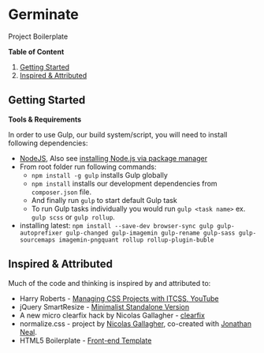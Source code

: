 # Germinate

Project Boilerplate

**Table of Content**

1. [Getting Started](#getting-started)
2. [Inspired & Attributed](#inspired--attributed)

## Getting Started

**Tools & Requirements**

In order to use Gulp, our build system/script, you will need to install following dependencies:

+ [NodeJS](http://nodejs.org), Also see [installing Node.js via package manager](https://github.com/joyent/node/wiki/installing-node.js-via-package-manager)
+ From root folder run following commands:
  + `npm install -g gulp` installs Gulp globally
  + `npm install` installs our development dependencies from `composer.json` file.
  + And finally run `gulp` to start default Gulp task
  + To run Gulp tasks individually you would run `gulp <task name>` ex. `gulp scss` or `gulp rollup`.
+ installing latest: `npm install --save-dev browser-sync gulp gulp-autoprefixer gulp-changed gulp-imagemin gulp-rename gulp-sass gulp-sourcemaps imagemin-pngquant rollup rollup-plugin-buble`

## Inspired & Attributed

Much of the code and thinking is inspired by and attributed to:

+ Harry Roberts - [Managing CSS Projects with ITCSS, YouTube](https://youtu.be/1OKZOV-iLj4?t=7m25s)
+ jQuery SmartResize - [Minimalist Standalone Version](https://github.com/louisremi/jquery-smartresize#minimalist-standalone-version)
+ A new micro clearfix hack by Nicolas Gallagher - [clearfix](http://nicolasgallagher.com/micro-clearfix-hack)
+ normalize.css - project by [Nicolas Gallagher](http://nicolasgallagher.com), co-created with [Jonathan Neal](http://music.thewikies.com/jonneal).
+ HTML5 Boilerplate - [Front-end Template](https://html5boilerplate.com)